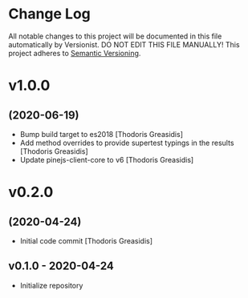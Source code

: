 # Change Log

All notable changes to this project will be documented in this file
automatically by Versionist. DO NOT EDIT THIS FILE MANUALLY!
This project adheres to [Semantic Versioning](http://semver.org/).

# v1.0.0
## (2020-06-19)

* Bump build target to es2018 [Thodoris Greasidis]
* Add method overrides to provide supertest typings in the results [Thodoris Greasidis]
* Update pinejs-client-core to v6 [Thodoris Greasidis]

# v0.2.0
## (2020-04-24)

* Initial code commit [Thodoris Greasidis]

## v0.1.0 - 2020-04-24

* Initialize repository
